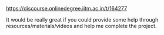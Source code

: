 https://discourse.onlinedegree.iitm.ac.in/t/164277

It would be really great if you could provide some help through resources/materials/videos and help me complete the project.